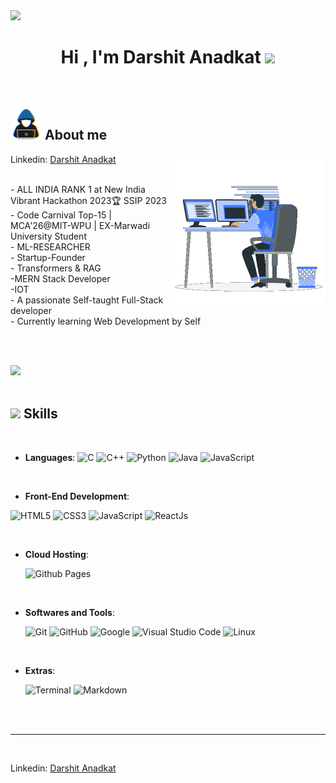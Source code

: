 <img src="./images/ssip.jpg" width="full" height="full">

<h1 align="center"><b>Hi , I'm Darshit Anadkat </b><img src="https://media.giphy.com/media/hvRJCLFzcasrR4ia7z/giphy.gif" width="35"></h1>

<br>

## <picture ><img src = "./gif/about_me.gif" width = 50px></picture> **About me**

<picture> <img align="right" src = "./gif/Right_Side.gif" width = 250px></picture>

Linkedin: [Darshit Anadkat](https://www.linkedin.com/public-profile/settings?trk=d_flagship3_profile_self_view_public_profile)

<br>
- ALL INDIA RANK 1 at New India Vibrant Hackathon 2023🏆 SSIP 2023
<br>
- Code Carnival Top-15 | MCA'26@MIT-WPU | EX-Marwadi University Student 
<br>
- ML-RESEARCHER
<br>
- Startup-Founder
<br>
- Transformers & RAG
<br>
-MERN Stack Developer
<br>
-IOT
<br>
- A passionate Self-taught Full-Stack developer
<!-- - Playing CTF's at spare time -->
<br>
- Currently learning Web Development by Self

<br><br>

<img src="https://user-images.githubusercontent.com/73097560/115834477-dbab4500-a447-11eb-908a-139a6edaec5c.gif"><br><br>

## <img src="https://media2.giphy.com/media/QssGEmpkyEOhBCb7e1/giphy.gif?cid=ecf05e47a0n3gi1bfqntqmob8g9aid1oyj2wr3ds3mg700bl&rid=giphy.gif" width ="25"><b> Skills</b>

<br>

<p align="center">

- **Languages**:
  ![C](https://img.shields.io/badge/C%20-%232370ED.svg?style=for-the-badge&logo=c&logoColor=white)
  ![C++](https://img.shields.io/badge/C++%20-%2300599C.svg?style=for-the-badge&logo=c%2B%2B&logoColor=white)
  ![Python](https://img.shields.io/badge/Python%20-%2314354C.svg?style=for-the-badge&logo=python&logoColor=white)
  ![Java](https://img.shields.io/badge/Java-007396.svg?style=for-the-badge&logo=java&logoColor=white)
  ![JavaScript](https://img.shields.io/badge/Javascript-F7DF1E.svg?style=for-the-badge&logo=javascript&logoColor=black)

<br>   
    
- **Front-End Development**:

![HTML5](https://img.shields.io/badge/HTML5%20-%23E34F26.svg?style=for-the-badge&logo=html5&logoColor=white)
![CSS3](https://img.shields.io/badge/CSS%20-%231572B6.svg?style=for-the-badge&logo=css3&logoColor=white)
![JavaScript](https://img.shields.io/badge/JavaScript%20-%23F7DF1E.svg?style=for-the-badge&logo=javascript&logoColor=black)
![ReactJs](https://img.shields.io/badge/ReactJs%20-%230078d7.svg?style=for-the-badge&logo=react)

<br>

- **Cloud Hosting**:

  ![Github Pages](https://img.shields.io/badge/GitHub%20Pages-%23327FC7.svg?style=for-the-badge&logo=github&logoColor=white)

<br>

- **Softwares and Tools**:

  ![Git](https://img.shields.io/badge/git-%23F05033.svg?style=for-the-badge&logo=git&logoColor=white)
  ![GitHub](https://img.shields.io/badge/github-%23121011.svg?style=for-the-badge&logo=github&logoColor=white)
  ![Google](https://img.shields.io/badge/google-%234285F4.svg?style=for-the-badge&logo=google&logoColor=white)
  ![Visual Studio Code](https://img.shields.io/badge/Visual%20Studio%20Code-0078d7.svg?style=for-the-badge&logo=visual-studio-code&logoColor=white)
  ![Linux](https://img.shields.io/badge/Linux-FCC624?style=for-the-badge&logo=linux&logoColor=black)

<br>

- **Extras**:

  ![Terminal](https://img.shields.io/badge/Terminal-%23054020?style=for-the-badge&logo=gnu-bash&logoColor=white)
  ![Markdown](https://img.shields.io/badge/markdown-%23000000.svg?style=for-the-badge&logo=markdown&logoColor=white)

</p>

<br>
<br>



---

<br>

Linkedin: [Darshit Anadkat](https://www.linkedin.com/public-profile/settings?trk=d_flagship3_profile_self_view_public_profile)
